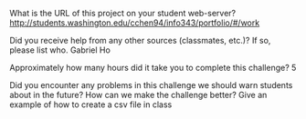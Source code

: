 What is the URL of this project on your student web-server?
http://students.washington.edu/cchen94/info343/portfolio/#/work

Did you receive help from any other sources (classmates, etc.)? If so, please list who.
Gabriel Ho

Approximately how many hours did it take you to complete this challenge?
5

Did you encounter any problems in this challenge we should warn students about in the future? How can we make the challenge better?
Give an example of how to create a csv file in class
